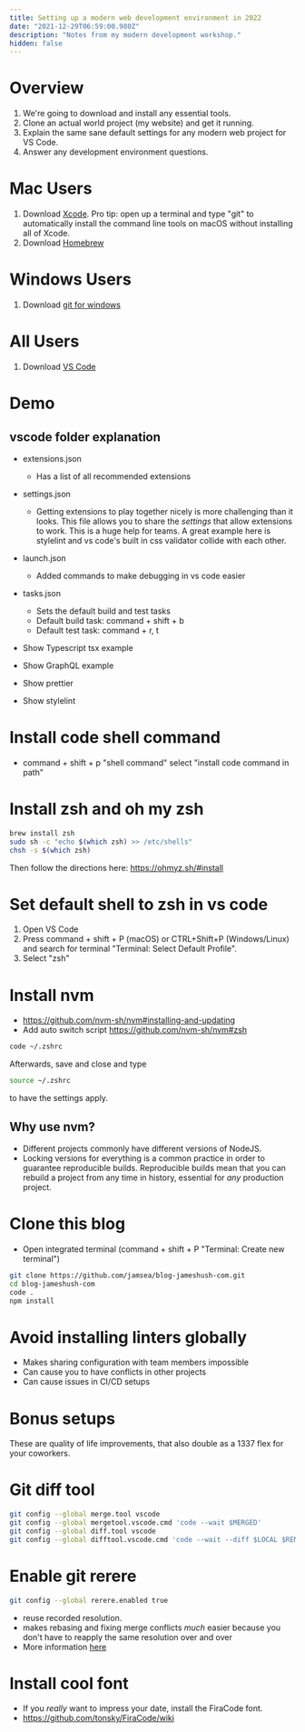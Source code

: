 ```yaml
---
title: Setting up a modern web development environment in 2022
date: "2021-12-29T06:59:00.980Z"
description: "Notes from my modern development workshop."
hidden: false
---
```


# Overview

1. We're going to download and install any essential tools.
2. Clone an actual world project (my website) and get it running.
3. Explain the same sane default settings for any modern web project for VS Code.
4. Answer any development environment questions.

# Mac Users

1. Download [Xcode](https://apps.apple.com/us/app/xcode/id497799835?mt=12). Pro tip: open up a terminal and type "git" to automatically install the command line tools on macOS without installing all of Xcode.
1. Download [Homebrew](https://brew.sh/)

# Windows Users

1. Download [git for windows](https://gitforwindows.org/)

# All Users

1. Download [VS Code](https://code.visualstudio.com/)

# Demo

## vscode folder explanation

- extensions.json
  - Has a list of all recommended extensions
- settings.json
  - Getting extensions to play together nicely is more challenging than it looks. This file allows you to share the _settings_ that allow extensions to work. This is a huge help for teams. A great example here is stylelint and vs code's built in css validator collide with each other.
- launch.json
  - Added commands to make debugging in vs code easier
- tasks.json

  - Sets the default build and test tasks
  - Default build task: command + shift + b
  - Default test task: command + r, t

- Show Typescript tsx example
- Show GraphQL example
- Show prettier
- Show stylelint

# Install code shell command

- command + shift + p "shell command" select "install code command in path"

# Install zsh and oh my zsh

```bash
brew install zsh
sudo sh -c "echo $(which zsh) >> /etc/shells"
chsh -s $(which zsh)
```

Then follow the directions here: https://ohmyz.sh/#install

# Set default shell to zsh in vs code

1. Open VS Code
2. Press command + shift + P (macOS) or CTRL+Shift+P (Windows/Linux) and search for terminal "Terminal: Select Default Profile".
3. Select "zsh"

# Install nvm

- https://github.com/nvm-sh/nvm#installing-and-updating
- Add auto switch script https://github.com/nvm-sh/nvm#zsh

```bash
code ~/.zshrc
```

Afterwards, save and close and type

```bash
source ~/.zshrc
```

to have the settings apply.

## Why use nvm?

- Different projects commonly have different versions of NodeJS.
- Locking versions for everything is a common practice in order to guarantee reproducible builds. Reproducible builds mean that you can rebuild a project from any time in history, essential for _any_ production project.

# Clone this blog

- Open integrated terminal (command + shift + P "Terminal: Create new terminal")

```bash
git clone https://github.com/jamsea/blog-jameshush-com.git
cd blog-jameshush-com
code .
npm install
```

# Avoid installing linters globally

- Makes sharing configuration with team members impossible
- Can cause you to have conflicts in other projects
- Can cause issues in CI/CD setups

# Bonus setups

These are quality of life improvements, that also double as a 1337 flex for your coworkers.

# Git diff tool

```bash
git config --global merge.tool vscode
git config --global mergetool.vscode.cmd 'code --wait $MERGED'
git config --global diff.tool vscode
git config --global difftool.vscode.cmd 'code --wait --diff $LOCAL $REMOTE'
```

# Enable git rerere

```bash
git config --global rerere.enabled true
```

- reuse recorded resolution.
- makes rebasing and fixing merge conflicts _much_ easier because you don't have to reapply the same resolution over and over
- More information [here](https://stackoverflow.com/questions/49500943/what-is-git-rerere-and-how-does-it-work)

# Install cool font

- If you _really_ want to impress your date, install the FiraCode font.
- https://github.com/tonsky/FiraCode/wiki
